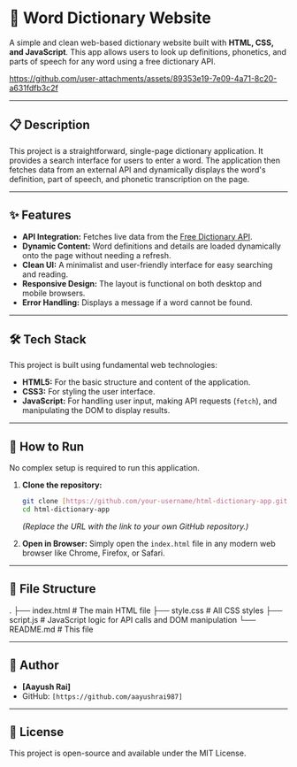 # 📖 Word Dictionary Website

A simple and clean web-based dictionary website built with **HTML, CSS, and JavaScript**. This app allows users to look up definitions, phonetics, and parts of speech for any word using a free dictionary API.

https://github.com/user-attachments/assets/89353e19-7e09-4a71-8c20-a631fdfb3c2f


---

## 📋 Description

This project is a straightforward, single-page dictionary application. It provides a search interface for users to enter a word. The application then fetches data from an external API and dynamically displays the word's definition, part of speech, and phonetic transcription on the page.

---

## ✨ Features

* **API Integration:** Fetches live data from the [Free Dictionary API](https://dictionaryapi.dev/).
* **Dynamic Content:** Word definitions and details are loaded dynamically onto the page without needing a refresh.
* **Clean UI:** A minimalist and user-friendly interface for easy searching and reading.
* **Responsive Design:** The layout is functional on both desktop and mobile browsers.
* **Error Handling:** Displays a message if a word cannot be found.

---

## 🛠️ Tech Stack

This project is built using fundamental web technologies:

* **HTML5:** For the basic structure and content of the application.
* **CSS3:** For styling the user interface.
* **JavaScript:** For handling user input, making API requests (`fetch`), and manipulating the DOM to display results.

---

## 🚀 How to Run

No complex setup is required to run this application.

1.  **Clone the repository:**
    ```bash
    git clone [https://github.com/your-username/html-dictionary-app.git](https://github.com/your-username/html-dictionary-app.git)
    cd html-dictionary-app
    ```
    *(Replace the URL with the link to your own GitHub repository.)*

2.  **Open in Browser:**
    Simply open the `index.html` file in any modern web browser like Chrome, Firefox, or Safari.

---

## 📂 File Structure


.
├── index.html      # The main HTML file
├── style.css       # All CSS styles
├── script.js       # JavaScript logic for API calls and DOM manipulation
└── README.md       # This file


---

## 👤 Author

* **[Aayush Rai]**
* GitHub: `[https://github.com/aayushrai987]`

---

## 📄 License

This project is open-source and available under the MIT License.

